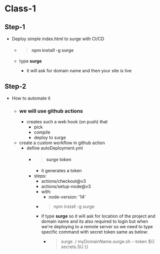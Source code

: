 # Class-1

## Step-1

- Deploy simple index.html to surge with CI/CD

  - > #### npm install -g surge

  - type **surge**
    - it will ask for domain name and then your site is live

## Step-2

- How to automate it
  - ### we will use github actions
    - creates such a web hook (on push) that
      - pick
      - compile
      - deploy to surge
  - create a custom workflow in github action
    - define autoDeployment.yml
      - > #### surge token
        - it generates a token
      - steps:
        - actions/checkout@v3
        - actions/setup-node@v3
        - with:
          - node-version: '14'
        - > npm install -g surge
        - if type **surge** so it will ask for location of the project and domain name and its also required to login but when we're deploying to a remote server so we need to type specific command with secret token same as below:
          - > surge ./ myDomainName.surge.sh --token ${{ secrets.SU }}
